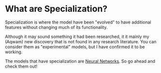 # What are Specialization?

Specialization is where the model have been "evolved" to have additional features without changing much of its functionality.

Although it may sound something it had been researched, it it mainly my (Aqwam) new discovery that is not found in any research literature.
You can consider them as "experimental" models, but I have confirmed it to be working.

The models that have specialization are [Neural Networks](../API/Models/NeuralNetwork.md). So go ahead and check them out!

